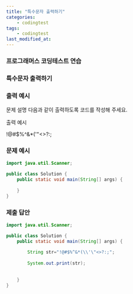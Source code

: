 ```yaml
---
title: "특수문자 출력하기"
categories: 
    - codingtest
tags:
    - codingtest
last_modified_at:
---
```


### 프로그래머스 코딩테스트 연습

### 특수문자 출력하기

### 출력 예시
문제 설명
다음과 같이 출력하도록 코드를 작성해 주세요.

출력 예시

!@#$%^&*(\'"<>?:;

### 문제 예시
```java
import java.util.Scanner;

public class Solution {
    public static void main(String[] args) {
        
    }
}

```

### 제출 답안
```java
import java.util.Scanner;

public class Solution {
    public static void main(String[] args) {
        
        String str="!@#$%^&*(\\'\"<>?:;";
            
        System.out.print(str);
            
    
    }
}

```